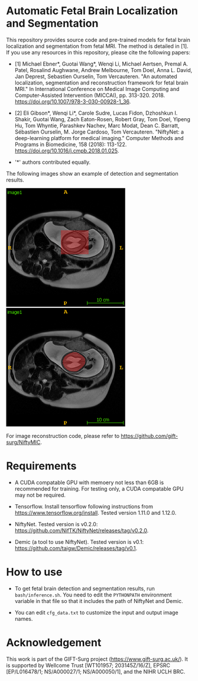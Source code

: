 # Automatic Fetal Brain Localization and Segmentation 
This repository provides source code and pre-trained models for fetal brain localization and segmentation from fetal MRI. The method is detailed in [1]. If you use any resources in this repository, please cite the following papers:

* [1] Michael Ebner*, Guotai Wang*, Wenqi Li, Michael Aertsen, Premal A. Patel, Rosalind Aughwane, Andrew Melbourne, Tom Doel, Anna L. David, Jan Deprest, Sebastien Ourselin, Tom Vercauteren. "An automated localization, segmentation and reconstruction framework for fetal brain MRI." In International Conference on Medical Image Computing and Computer-Assisted Intervention (MICCAI), pp. 313-320. 2018. https://doi.org/10.1007/978-3-030-00928-1_36.

* [2] Eli Gibson*, Wenqi Li*, Carole Sudre, Lucas Fidon, Dzhoshkun I. Shakir, Guotai Wang, Zach Eaton-Rosen, Robert Gray, Tom Doel, Yipeng Hu, Tom Whyntie, Parashkev Nachev, Marc Modat, Dean C. Barratt, Sébastien Ourselin, M. Jorge Cardoso, Tom Vercauteren.
"NiftyNet: a deep-learning platform for medical imaging." Computer Methods and Programs in Biomedicine, 158 (2018): 113-122. https://doi.org/10.1016/j.cmpb.2018.01.025.

*    '*' authors contributed equally.

The following images show an example of detection and segmentation results.

![detect result](./demo_data/detect.png)
![segment result](./demo_data/segment.png)

For image reconstruction code, please refer to https://github.com/gift-surg/NiftyMIC.

# Requirements
* A CUDA compatable GPU with memoery not less than 6GB is recommended for training. For testing only, a CUDA compatable GPU may not be required.

* Tensorflow. Install tensorflow following instructions from https://www.tensorflow.org/install. Tested version 1.11.0 and 1.12.0.

* NiftyNet. Tested version is v0.2.0: https://github.com/NifTK/NiftyNet/releases/tag/v0.2.0.

* Demic (a tool to use NiftyNet). Tested version is v0.1: https://github.com/taigw/Demic/releases/tag/v0.1.

# How to use
* To get fetal brain detection and segmentation results, run `bash/inference.sh`. You need to edit the `PYTHONPATH` environment variable in that file so that it includes the path of NiftyNet and Demic.

* You can edit `cfg_data.txt` to customize the input and output image names.

# Acknowledgement
This work is part of the GIFT-Surg project (https://www.gift-surg.ac.uk/). It is supported by Wellcome Trust [WT101957; 203145Z/16/Z], EPSRC [EP/L016478/1; NS/A000027/1; NS/A000050/1], and the NIHR UCLH BRC.
